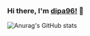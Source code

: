 ### Hi there, I'm [dipa96!](https://www.linkedin.com/in/ddipa/) 👋
![Anurag's GitHub stats](https://github-readme-stats.vercel.app/api?username=dipa96&show_icons=true&theme=radical)

<!--
**dipa96/dipa96** is a ✨ _special_ ✨ repository because its `README.md` (this file) appears on your GitHub profile.

Here are some ideas to get you started:

- 🔭 I’m currently working on ...
- 🌱 I’m currently learning ...
- 👯 I’m looking to collaborate on ...
- 🤔 I’m looking for help with ...
- 💬 Ask me about ...
- 📫 How to reach me: ...
- 😄 Pronouns: ...
- ⚡ Fun fact: ...
-->

